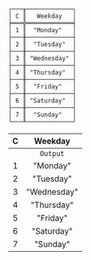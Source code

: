 ```text
┌───╥─────────────┐
│ C ║   Weekday   │
╞═══╬═════════════╡
│ 1 ║  "Monday"   │
├───╫─────────────┤
│ 2 ║  "Tuesday"  │
├───╫─────────────┤
│ 3 ║ "Wednesday" │
├───╫─────────────┤
│ 4 ║ "Thursday"  │
├───╫─────────────┤
│ 5 ║  "Friday"   │
├───╫─────────────┤
│ 6 ║ "Saturday"  │
├───╫─────────────┤
│ 7 ║  "Sunday"   │
└───╨─────────────┘
```

| C |   Weekday   |
|:-:|:-----------:|
|   |  `Output`   |
| 1 |  "Monday"   |
| 2 |  "Tuesday"  |
| 3 | "Wednesday" |
| 4 | "Thursday"  |
| 5 |  "Friday"   |
| 6 | "Saturday"  |
| 7 |  "Sunday"   |
